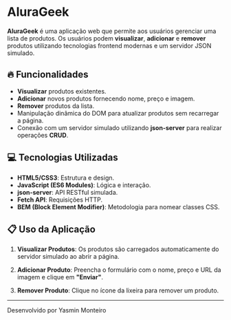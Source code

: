 # AluraGeek

**AluraGeek** é uma aplicação web que permite aos usuários gerenciar uma lista de produtos. Os usuários podem **visualizar**, **adicionar** e **remover** produtos utilizando tecnologias frontend modernas e um servidor JSON simulado.

## 🔥 Funcionalidades

- **Visualizar** produtos existentes.
- **Adicionar** novos produtos fornecendo nome, preço e imagem.
- **Remover** produtos da lista.
- Manipulação dinâmica do DOM para atualizar produtos sem recarregar a página.
- Conexão com um servidor simulado utilizando **json-server** para realizar operações **CRUD**.

## 💻 Tecnologias Utilizadas

- **HTML5/CSS3**: Estrutura e design.
- **JavaScript (ES6 Modules)**: Lógica e interação.
- **json-server**: API RESTful simulada.
- **Fetch API**: Requisições HTTP.
- **BEM (Block Element Modifier)**: Metodologia para nomear classes CSS.


## 📋 Uso da Aplicação

1. **Visualizar Produtos**: Os produtos são carregados automaticamente do servidor simulado ao abrir a página.
   
2. **Adicionar Produto**: Preencha o formulário com o nome, preço e URL da imagem e clique em **"Enviar"**.
   
3. **Remover Produto**: Clique no ícone da lixeira para remover um produto.

---
Desenvolvido por Yasmin Monteiro
